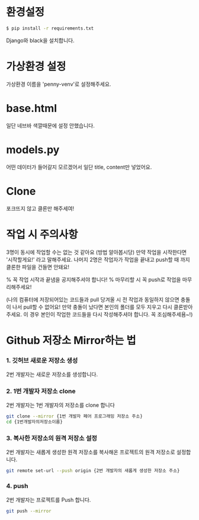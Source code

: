 # 환경설정
```bash
$ pip install -r requirements.txt
```
Django와 black을 설치합니다.

# 가상환경 설정
가상환경 이름을 'penny-venv'로 설정해주세요. 

# base.html
일단 네브바 색깔때문에 설정 안했습니다. 

# models.py
어떤 데이터가 들어갈지 모르겠어서 일단 title, content만 넣었어요.

# Clone
포크뜨지 않고 클론만 해주세여! 

# 작업 시 주의사항
3명이 동시에 작업할 수는 없는 것 같아요 (방법 알아봅시당)
만약 작업을 시작한다면 '시작할게요!' 라고 말해주세요.
나머지 2명은 작업자가 작업을 끝내고 push할 때 까지 클론한 파일을 건들면 안돼요!

% 꼭 작업 시작과 끝냄을 공지해주셔야 합니다! %
마무리할 시 꼭 push로 작업을 마무리해주세요!

(나의 컴퓨터에 저장되어있는 코드들과 pull 당겨올 시 전 작업과 동일하지 않으면 충돌이 나서 pull할 수 없어요!
만약 충돌이 났다면 본인의 폴더를 모두 지우고 다시 클론받아주세요.
이 경우 본인이 작업한 코드들을 다시 작성해주셔야 합니다.
꼭 조심해주세욤~!)

# Github 저장소 Mirror하는 법

### 1. 깃허브 새로운 저장소 생성

2번 개발자는 새로운 저장소를 생성합니다.

### 2. 1번 개발자 저장소 clone

2번 개발자는 1번 개발자의 저장소를 clone 합니다

```bash
git clone --mirror {1번 개발자 페어 프로그래밍 저장소 주소}
cd {1번개발자의저장소이름}
```

### 3. 복사한 저장소의 원격 저장소 설정

2번 개발자는 새롭게 생성한 원격 저장소를 복사해온 프로젝트의 원격 저장소로 설정합니다.

```bash
git remote set-url --push origin {2번 개발자의 새롭게 생성한 저장소 주소}
```

### 4. push

2번 개발자는 프로젝트를 Push 합니다.

```bash
git push --mirror
```